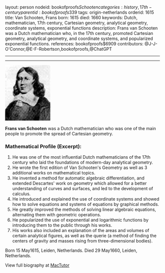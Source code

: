 layout: person
nodeid: bookofproofs$Schooten
categories: history,17th-century
parentid: bookofproofs$339
tags: origin-netherlands
orderid: 1615
title: Van Schooten, Frans
born: 1615
died: 1660
keywords: Dutch, mathematician, 17th century, Cartesian geometry, analytical geometry, coordinate systems, exponential functions
description: Frans van Schooten was a Dutch mathematician who, in the 17th century, promoted Cartesian geometry, analytical geometry, and coordinate systems, and popularized exponential functions.
references: bookofproofs$6909
contributors: @J-J-O'Connor,@E-F-Robertson,bookofproofs,@ChatGPT

---



---

![Schooten.jpg](https://github.com/bookofproofs/bookofproofs.github.io/blob/main/_sources/_assets/images/portraits/Schooten.jpg?raw=true)

**Frans van Schooten** was a Dutch mathematician who was one of the main people to promote the spread of Cartesian geometry.

### Mathematical Profile (Excerpt):
1. He was one of the most influential Dutch mathematicians of the 17th century who laid the foundations of modern-day analytical geometry.
2. He wrote the first edition of Van Schooten's Geometry as well as 3 additional works on mathematical topics.
3. He invented a method for automatic algebraic differentiation, and extended Descartes' work on geometry which allowed for a better understanding of curves and surfaces, and led to the development of calculus.
4. He introduced and explained the use of coordinate systems and showed how to solve equations and systems of equations by graphical methods.
5. He greatly improved the methods of solving linear algebraic equations, alternating them with geometric operations.
6. He popularized the use of exponential and logarithmic functions by introducing them to the public through his works.
7. His works also included an explanation of the areas and volumes of certain analytical figures, as well as the querie (a method of finding the centers of gravity and masses rising from three-dimensional bodies).

Born 15 May1615, Leiden, Netherlands. Died 29 May1660, Leiden, Netherlands.

View full biography at [MacTutor](https://mathshistory.st-andrews.ac.uk/Biographies/Schooten/)
